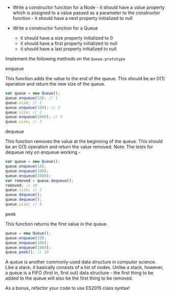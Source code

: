 - Write a constructor function for a Node - it should have a value property which is assigned to a value passed as a parameter to the
  constructor function - it should have a next property initialized to null

- Write a constructor function for a Queue
  - it should have a size property initialized to 0
  - it should have a first property initialized to null
  - it should have a last property initialized to null

Implement the following methods on the `Queue.prototype`

enqueue

This function adds the value to the end of the queue. This should be an O(1) operation and return the new size of the queue.

```js
var queue = new Queue();
queue.enqueue(10); // 1
queue.size; // 1
queue.enqueue(100); // 2
queue.size; // 2
queue.enqueue(1000); // 3
queue.size; // 3
```

dequeue

This function removes the value at the beginning of the queue. This should be an O(1) operation and return the value removed. Note: The tests for dequeue rely on enqueue working -

```js
var queue = new Queue();
queue.enqueue(10);
queue.enqueue(100);
queue.enqueue(1000);
var removed = queue.dequeue();
removed; // 10
queue.size; // 2
queue.dequeue();
queue.dequeue();
queue.size; // 0
```

peek

This function returns the first value in the queue.

```js
queue = new Queue();
queue.enqueue(10);
queue.enqueue(100);
queue.enqueue(1000);
queue.peek(); // 10
```

A queue is another commonly-used data structure in computer science. Like a stack, it basically consists of a list of nodes. Unlike a stack, however, a queue is a FIFO (first in, first out) data structure - the first thing to be added to the queue will also be the first thing to be removed.

As a bonus, refactor your code to use ES2015 class syntax!
